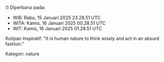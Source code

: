⏰ Diperbarui pada:
- WIB: Rabu, 15 Januari 2025 23.28.51 UTC
- WITA: Kamis, 16 Januari 2025 00.28.51 UTC
- WIT: Kamis, 16 Januari 2025 01.28.51 UTC

Kutipan Inspiratif:
"It is human nature to think wisely and act in an absurd fashion."


Kategori: nature

